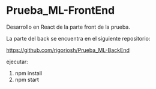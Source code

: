# Prueba_ML-FrontEnd


Desarrollo en React de la parte front de la prueba.

La parte del back se encuentra en el siguiente repositorio:

https://github.com/rigoriosh/Prueba_ML-BackEnd


ejecutar:
  1. npm install
  2. npm start
